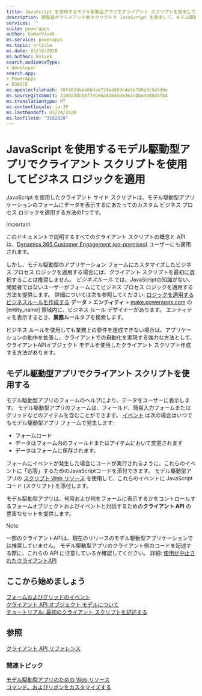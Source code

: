 ```yaml
---
title: JavaScript を使用するモデル駆動型アプリでクライアント スクリプトを使用してビジネス ロジックを適用 | Microsoft Docs
description: 開発者がクライアント側スクリプトで JavaScript を使用して、モデル駆動型アプリでカスタム ビジネス ロジックを適用する方法を説明します
services: ''
suite: powerapps
author: KumarVivek
ms.service: powerapps
ms.topic: article
ms.date: 03/18/2020
ms.author: kvivek
search.audienceType:
- developer
search.app:
- PowerApps
- D365CE
ms.openlocfilehash: 39f462daeb86dae724aa5b9cde7e7d0a3c9a5d6e
ms.sourcegitcommit: 310dd3dc68ffebe6a416450836ac0ba988b84fb4
ms.translationtype: HT
ms.contentlocale: ja-JP
ms.lasthandoff: 03/24/2020
ms.locfileid: "3162028"
---
```

# <a name="apply-business-logic-using-client-scripting-in-model-driven-apps-using-javascript"></a>JavaScript を使用するモデル駆動型アプリでクライアント スクリプトを使用してビジネス ロジックを適用

JavaScript を使用したクライアント サイド スクリプトは、モデル駆動型アプリケーションのフォームにデータを表示するにあたってのカスタム ビジネス プロセス ロジックを適用する方法の1つです。

> [!IMPORTANT]
> このドキュメントで説明するすべてのクライアント スクリプトの概念と API は、[Dynamics 365 Customer Engagement (on-premises)](https://docs.microsoft.com/dynamics365/customerengagement/on-premises/overview) ユーザーにも適用されます。

しかし、モデル駆動型のアプリケーション フォームにカスタマイズしたビジネス プロセス ロジックを適用する場合には、クライアント スクリプトを最初に選択することは推奨しません。 *ビジネスルール* では、JavaScriptの知識がない、開発者ではないユーザーがフォームにてビジネス プロセス ロジックを適用する方法を提供します。 詳細については次を参照してください: [ロジックを適用するビジネスルールを作成する](/powerapps/maker/model-driven-apps/create-business-rules-recommendations-apply-logic-form) **データ** > **エンティティ** > [make.powerapps.com](https://make.powerapps.com?utm_source=padocs&utm_medium=linkinadoc&utm_campaign=referralsfromdoc) の [entity_name] 領域内に、ビジネス ルール デザイナーがあります。 エンティティを表示するとき、**業務ルール**タブを検索します。

ビジネス ルールを使用しても業務上の要件を達成できない場合は、アプリケーションの動作を拡張し、クライアントでの自動化を実現する強力な方法として、クライアントAPIオブジェクト モデルを使用したクライアント スクリプト作成する方法があります。

## <a name="use-client-scripting-in-model-driven-apps"></a>モデル駆動型アプリでクライアント スクリプトを使用する

モデル駆動型アプリのフォームのヘルプにより、データをユーザーに表示します。 モデル駆動型アプリのフォームは、フィールド、簡易入力フォームまたはグリッドなどのアイテムを含むことができます。 [イベント](clientapi/events-forms-grids.md) は次の場合はいつでもモデル駆動型アプリ フォームで発生します:
- フォームロード
- データはフォーム内のフィールドまたはアイテムにおいて変更されます
- データはフォームに保存されます。

フォームにイベントが発生した場合にコードが実行されるように、これらのイベントに「応答」するためのJavaScriptコードを添付できます。 モデル駆動型アプリの [スクリプト Web リソース](script-jscript-web-resources.md) を使用して、これらのイベントに JavaScript コード (スクリプト) を添付します。 

モデル駆動型アプリは、何時および何をフォームに表示するかをコントロールするフォームオブジェクトおよびイベントと対話するための**クライアント API** の豊富なセットを提供します。

> [!NOTE]
> 一部のクライアントAPIは、現在のリリースのモデル駆動型アプリケーションでは推奨していません。 モデル駆動型アプリのクライアント側のコードを記述する際に、これらの API に注意しているか確認してください。 詳細: [使用が中止されたクライアントAPI](/dynamics365/get-started/whats-new/customer-engagement/important-changes-coming#some-client-apis-are-deprecated)

## <a name="get-started-here"></a>ここから始めましょう

[フォームおよびグリッドのイベント](clientapi/events-forms-grids.md)<br/>
[クライアント API オブジェクト モデルについて](clientapi/understand-clientapi-object-model.md)<br/>
[チュートリアル: 最初のクライアント スクリプトを記述する](clientapi/walkthrough-write-your-first-client-script.md)

## <a name="reference"></a>参照

[クライアント API リファレンス](clientapi/reference.md)


### <a name="related-topics"></a>関連トピック

[モデル駆動型アプリのための Web リソース](web-resources.md)<br/>
[コマンド、およびリボンをカスタマイズする](customize-commands-ribbon.md)<br/>



